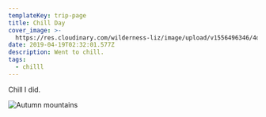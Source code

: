 ```yaml
---
templateKey: trip-page
title: Chill Day
cover_image: >-
  https://res.cloudinary.com/wilderness-liz/image/upload/v1556496346/4d06c3734be9ff5220b79ddf8e62eed9.jpg
date: 2019-04-19T02:32:01.577Z
description: Went to chill.
tags:
  - chilll
---
```

Chill I did.

![Autumn mountains](/img/mountains.jpg "Fall in the Sierra")

